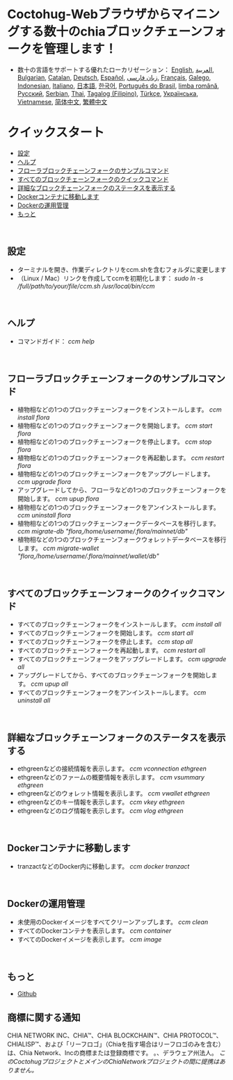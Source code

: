 # Coctohug-Webブラウザからマイニングする数十のchiaブロックチェーンフォークを管理します！
- 数十の言語をサポートする優れたローカリゼーション： [English](./ccm_en.md), [العربية](./ccm_ar.md), [Bulgarian](./ccm_bg.md), [Catalan](./ccm_ca.md), [Deutsch](./ccm_de.md), [Español](./ccm_es.md), [زبان فارسی](./ccm_fa.md), [Français](./ccm_fr.md), [Galego](./ccm_gl.md), [Indonesian](./ccm_id.md), [Italiano](./ccm_it.md), [日本語](./ccm_ja.md), [한국어](./ccm_ko.md), [Português do Brasil](./ccm_pt.md), [limba română](./ccm_ro.md), [Русский](./ccm_ru.md), [Serbian](./ccm_sr.md), [Thai](./ccm_th.md), [Tagalog (Filipino)](./ccm_tl.md), [Türkçe](./ccm_tr.md), [Українська](./ccm_uk.md), [Vietnamese](./ccm_vi.md), [简体中文](./ccm_zh-CN.md), [繁體中文](./ccm_zh-TW.md)


# クイックスタート
  - [設定](#ccm-setup)
  - [ヘルプ](#ccm-help)
  - [フローラブロックチェーンフォークのサンプルコマンド](#ccm-sample)
  - [すべてのブロックチェーンフォークのクイックコマンド](#ccm-all)
  - [詳細なブロックチェーンフォークのステータスを表示する](#ccm-view)
  - [Dockerコンテナに移動します](#ccm-docker)
  - [Dockerの運用管理](#ccm-docker-manage)
  - [もっと](#ccm-more)
  

<p id="ccm-setup">&nbsp;</p>

## 設定
- ターミナルを開き、作業ディレクトリをccm.shを含むフォルダに変更します
- （Linux / Mac）リンクを作成してccmを初期化します： <i>sudo ln -s /full/path/to/your/file/ccm.sh /usr/local/bin/ccm</i>


<p id="ccm-help">&nbsp;</p>

## ヘルプ
- コマンドガイド： <i>ccm help</i>


<p id="ccm-sample">&nbsp;</p>

## フローラブロックチェーンフォークのサンプルコマンド
- 植物相などの1つのブロックチェーンフォークをインストールします。 <i>ccm install flora</i>
- 植物相などの1つのブロックチェーンフォークを開始します。 <i>ccm start flora</i>
- 植物相などの1つのブロックチェーンフォークを停止します。 <i>ccm stop flora</i>
- 植物相などの1つのブロックチェーンフォークを再起動します。 <i>ccm restart flora</i>
- 植物相などの1つのブロックチェーンフォークをアップグレードします。 <i>ccm upgrade flora</i>
- アップグレードしてから、フローラなどの1つのブロックチェーンフォークを開始します。 <i>ccm upup flora</i>
- 植物相などの1つのブロックチェーンフォークをアンインストールします。 <i>ccm uninstall flora</i>
- 植物相などの1つのブロックチェーンフォークデータベースを移行します。 <i>ccm migrate-db "flora,/home/username/.flora/mainnet/db"</i>
- 植物相などの1つのブロックチェーンフォークウォレットデータベースを移行します。 <i>ccm migrate-wallet "flora,/home/username/.flora/mainnet/wallet/db"</i>


<p id="ccm-all">&nbsp;</p>

## すべてのブロックチェーンフォークのクイックコマンド
- すべてのブロックチェーンフォークをインストールします。 <i>ccm install all</i>
- すべてのブロックチェーンフォークを開始します。 <i>ccm start all</i>
- すべてのブロックチェーンフォークを停止します。 <i>ccm stop all</i>
- すべてのブロックチェーンフォークを再起動します。 <i>ccm restart all</i>
- すべてのブロックチェーンフォークをアップグレードします。 <i>ccm upgrade all</i>
- アップグレードしてから、すべてのブロックチェーンフォークを開始します。 <i>ccm upup all</i>
- すべてのブロックチェーンフォークをアンインストールします。 <i>ccm uninstall all</i>


<p id="ccm-view">&nbsp;</p>

## 詳細なブロックチェーンフォークのステータスを表示する
- ethgreenなどの接続情報を表示します。 <i>ccm vconnection ethgreen</i>
- ethgreenなどのファームの概要情報を表示します。 <i>ccm vsummary ethgreen</i>
- ethgreenなどのウォレット情報を表示します。 <i>ccm vwallet ethgreen</i>
- ethgreenなどのキー情報を表示します。 <i>ccm vkey ethgreen</i>
- ethgreenなどのログ情報を表示します。 <i>ccm vlog ethgreen</i>


<p id="ccm-docker">&nbsp;</p>

## Dockerコンテナに移動します
- tranzactなどのDocker内に移動します。 <i>ccm docker tranzact</i>


<p id="ccm-docker-manage">&nbsp;</p>

## Dockerの運用管理
- 未使用のDockerイメージをすべてクリーンアップします。 <i>ccm clean</i>
- すべてのDockerコンテナを表示します。 <i>ccm container</i>
- すべてのDockerイメージを表示します。 <i>ccm image</i>


<p id="ccm-more">&nbsp;</p>

## もっと
- [Github](https://github.com/raingggg/coctohug-manager)

## 商標に関する通知
CHIA NETWORK INC、CHIA™、CHIA BLOCKCHAIN™、CHIA PROTOCOL™、CHIALISP™、および「リーフロゴ」（Chiaを指す場合はリーフロゴのみを含む）は、Chia Network、Incの商標または登録商標です。 。、デラウェア州法人。 *このCoctohugプロジェクトとメインのChiaNetworkプロジェクトの間に提携はありません。*
 
 
 
 
